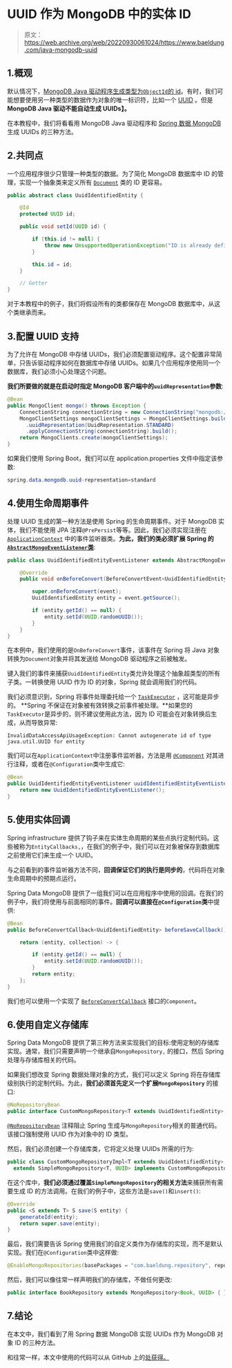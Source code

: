 # UUID 作为 MongoDB 中的实体 ID

> 原文：<https://web.archive.org/web/20220930061024/https://www.baeldung.com/java-mongodb-uuid>

## 1.概观

默认情况下，[MongoDB Java 驱动程序生成类型为`ObjectId`的 id](/web/20220814185514/https://www.baeldung.com/java-mongodb-last-inserted-id "Get Last Inserted Document ID in MongoDB With Java Driver")。有时，我们可能想要使用另一种类型的数据作为对象的唯一标识符，比如一个 [UUID](/web/20220814185514/https://www.baeldung.com/java-uuid) 。但是**MongoDB Java 驱动不能自动生成 UUIDs】。**

在本教程中，我们将看看用 MongoDB Java 驱动程序和 [Spring 数据 MongoDB](/web/20220814185514/https://www.baeldung.com/spring-data-mongodb-guide) 生成 UUIDs 的三种方法。

## 2.共同点

一个应用程序很少只管理一种类型的数据。为了简化 MongoDB 数据库中 ID 的管理，实现一个抽象类来定义所有 [`Document`](https://web.archive.org/web/20220814185514/https://www.mongodb.com/docs/manual/core/document/) 类的 ID 更容易。

```java
public abstract class UuidIdentifiedEntity {

    @Id   
    protected UUID id;    

    public void setId(UUID id) {

        if (this.id != null) {
            throw new UnsupportedOperationException("ID is already defined");
        }

        this.id = id;
    }

    // Getter
}
```

对于本教程中的例子，我们将假设所有的类都保存在 MongoDB 数据库中，从这个类继承而来。

## 3.配置 UUID 支持

为了允许在 MongoDB 中存储 UUIDs，我们必须配置驱动程序。这个配置非常简单，只告诉驱动程序如何在数据库中存储 UUIDs。如果几个应用程序使用同一个数据库，我们必须小心处理这个问题。

**我们所要做的就是在启动时指定 MongoDB 客户端中的`uuidRepresentation`参数**:

```java
@Bean
public MongoClient mongo() throws Exception {
    ConnectionString connectionString = new ConnectionString("mongodb://localhost:27017/test");
    MongoClientSettings mongoClientSettings = MongoClientSettings.builder()
      .uuidRepresentation(UuidRepresentation.STANDARD)
      .applyConnectionString(connectionString).build();
    return MongoClients.create(mongoClientSettings);
} 
```

如果我们使用 Spring Boot，我们可以在 application.properties 文件中指定该参数:

```java
spring.data.mongodb.uuid-representation=standard
```

## 4.使用生命周期事件

处理 UUID 生成的第一种方法是使用 Spring 的生命周期事件。对于 MongoDB 实体，我们不能使用 JPA 注释`@PrePersist`等等。因此，我们必须实现注册在 [`ApplicationContext`](/web/20220814185514/https://www.baeldung.com/spring-application-context) 中的事件监听器类。**为此，我们的类必须扩展 Spring 的 [`AbstractMongoEventListener`类](https://web.archive.org/web/20220814185514/https://docs.spring.io/spring-data/mongodb/docs/current/api/org/springframework/data/mongodb/core/mapping/event/AbstractMongoEventListener.html)**:

```java
public class UuidIdentifiedEntityEventListener extends AbstractMongoEventListener<UuidIdentifiedEntity> {

    @Override
    public void onBeforeConvert(BeforeConvertEvent<UuidIdentifiedEntity> event) {

        super.onBeforeConvert(event);
        UuidIdentifiedEntity entity = event.getSource();

        if (entity.getId() == null) {
            entity.setId(UUID.randomUUID());
        } 
    }    
}
```

在本例中，我们使用的是`OnBeforeConvert`事件，该事件在 Spring 将 Java 对象转换为`Document`对象并将其发送给 MongoDB 驱动程序之前被触发。

键入我们的事件来捕获`UuidIdentifiedEntity`类允许处理这个抽象超类型的所有子类。一转换使用 UUID 作为 ID 的对象，Spring 就会调用我们的代码。

我们必须意识到，Spring 将事件处理委托给一个 [`TaskExecutor`](https://web.archive.org/web/20220814185514/https://docs.spring.io/spring-framework/docs/current/javadoc-api/org/springframework/core/task/TaskExecutor.html) ，这可能是异步的。 **Spring 不保证在对象被有效转换之前事件被处理。**如果您的`TaskExecutor`是异步的，则不建议使用此方法，因为 ID 可能会在对象转换后生成，从而导致异常:

`InvalidDataAccessApiUsageException: Cannot autogenerate id of type java.util.UUID for entity`

我们可以在`ApplicationContext`中注册事件监听器，方法是用 [`@Component`](/web/20220814185514/https://www.baeldung.com/spring-component-annotation) 对其进行注释，或者在`@Configuration`类中生成它:

```java
@Bean
public UuidIdentifiedEntityEventListener uuidIdentifiedEntityEventListener() {
    return new UuidIdentifiedEntityEventListener();
}
```

## 5.使用实体回调

Spring infrastructure 提供了钩子来在实体生命周期的某些点执行定制代码。这些被称为`EntityCallbacks,`，在我们的例子中，我们可以在对象被保存到数据库之前使用它们来生成一个 UUID。

与之前看到的事件监听器方法不同，**回调保证它们的执行是同步的**，代码将在对象生命周期中的预期点运行。

Spring Data MongoDB 提供了一组我们可以在应用程序中使用的回调。在我们的例子中，我们将使用与前面相同的事件。**回调可以直接在`@Configuration`类**中提供:

```java
@Bean
public BeforeConvertCallback<UuidIdentifiedEntity> beforeSaveCallback() {

    return (entity, collection) -> {

        if (entity.getId() == null) {
            entity.setId(UUID.randomUUID());
        }
        return entity;
    };
} 
```

我们也可以使用一个实现了 [`BeforeConvertCallback`](https://web.archive.org/web/20220814185514/https://docs.spring.io/spring-data/mongodb/docs/current/api/org/springframework/data/mongodb/core/mapping/event/BeforeConvertCallback.html) 接口的`Component`。

## 6.使用自定义存储库

Spring Data MongoDB 提供了第三种方法来实现我们的目标:使用定制的存储库实现。通常，我们只需要声明一个继承自`MongoRepository,` 的接口，然后 Spring 处理与存储库相关的代码。

如果我们想改变 Spring 数据处理对象的方式，我们可以定义 Spring 将在存储库级别执行的定制代码。为此，**我们必须首先定义一个扩展`MongoRepository`** 的接口:

```java
@NoRepositoryBean
public interface CustomMongoRepository<T extends UuidIdentifiedEntity> extends MongoRepository<T, UUID> { } 
```

[`@NoRepositoryBean`](/web/20220814185514/https://www.baeldung.com/spring-data-annotations) 注释阻止 Spring 生成与`MongoRepository`相关的普通代码。该接口强制使用 UUID 作为对象中的 ID 类型。

然后，我们必须创建一个存储库类，它将定义处理 UUIDs 所需的行为:

```java
public class CustomMongoRepositoryImpl<T extends UuidIdentifiedEntity> 
  extends SimpleMongoRepository<T, UUID> implements CustomMongoRepository<T>
```

在这个库中，**我们必须通过覆盖`SimpleMongoRepository`的相关方法**来捕获所有需要生成 ID 的方法调用。在我们的例子中，这些方法是`save()`和`insert()`:

```java
@Override
public <S extends T> S save(S entity) {
    generateId(entity);
    return super.save(entity);
} 
```

最后，我们需要告诉 Spring 使用我们的自定义类作为存储库的实现，而不是默认实现。我们在`@Configuration`类中这样做:

```java
@EnableMongoRepositories(basePackages = "com.baeldung.repository", repositoryBaseClass = CustomMongoRepositoryImpl.class) 
```

然后，我们可以像往常一样声明我们的存储库，不做任何更改:

```java
public interface BookRepository extends MongoRepository<Book, UUID> { }
```

## 7.结论

在本文中，我们看到了用 Spring 数据 MongoDB 实现 UUIDs 作为 MongoDB 对象 ID 的三种方法。

和往常一样，本文中使用的代码可以从 GitHub 上的[处获得。](https://web.archive.org/web/20220814185514/https://github.com/eugenp/tutorials/tree/master/persistence-modules/spring-data-mongodb)